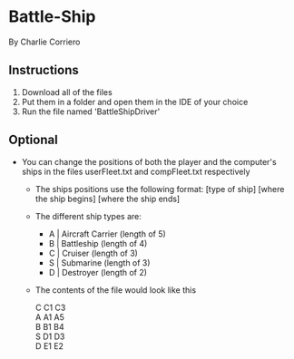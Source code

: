# Battle-Ship
By Charlie Corriero

## Instructions
1) Download all of the files
2) Put them in a folder and open them in the IDE of your choice
3) Run the file named 'BattleShipDriver'

## Optional
- You can change the positions of both the player and the computer's ships in the files userFleet.txt and compFleet.txt respectively
    - The ships positions use the following format:  [type of ship] [where the ship begins] [where the ship ends]
    - The different ship types are:
        - A | Aircraft Carrier (length of 5)
        - B | Battleship (length of 4)
        - C | Cruiser (length of 3)
        - S | Submarine (length of 3)
        - D | Destroyer (length of 2)
     - The contents of the file would look like this

        C C1 C3  
        A A1 A5  
        B B1 B4  
        S D1 D3  
        D E1 E2  
